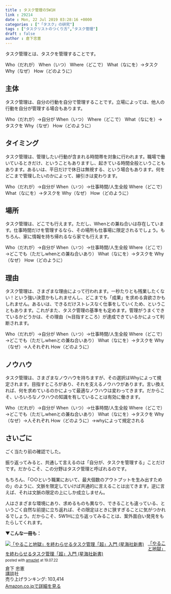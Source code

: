 ```yaml
---
title : タスク管理の5W1H
link : 29214
date : Mon, 22 Jul 2019 03:28:16 +0000
categories : ["「タスク」の研究"]
tags : ["タスクリストのつくり方","タスク管理"]
draft : false
author : 倉下忠憲
---
```


タスク管理とは、タスクを管理することです。

Who（だれが）
When（いつ）
Where（どこで）
What（なにを）→タスク
Why（なぜ）
How（どのように）

<h2>主体</h2>

タスク管理は、自分の行動を自分で管理することです。立場によっては、他人の行動を自分が管理する場合もあります。

Who（だれが）→自分が
When（いつ）
Where（どこで）
What（なにを）→タスクを
Why（なぜ）
How（どのように）

<h2>タイミング</h2>

タスク管理は、管理したい行動が含まれる時間帯を対象に行われます。職場で働いているときだけ、ということもありますし、起きている時間全般ということもあります。あるいは、平日だけで休日は無視する、という場合もあります。何をどこまで管理したいのかによって、線引きは変わります。

Who（だれが）→自分が
When（いつ）→仕事時間/人生全般
Where（どこで）
What（なにを）→タスクを
Why（なぜ）
How（どのように）

<h2>場所</h2>

タスク管理は、どこでも行えます。ただし、Whenとの兼ね合いは存在しています。仕事時間だけを管理するなら、その場所も仕事場に限定されるでしょう。もちろん、家に情報を持ち帰れるなら家でも行えます。

Who（だれが）→自分が
When（いつ）→仕事時間/人生全般
Where（どこで）→どこでも（ただしwhenとの兼ね合いあり）
What（なにを）→タスクを
Why（なぜ）
How（どのように）

<h2>理由</h2>

タスク管理は、さまざまな理由によって行われます。一秒たりとも残業したくない！という強い決意かもしれませんし、どこまでも「成果」を求める貪欲さかもしれません。あるいは、できるだけストレスなく仕事をしていくため、ということもあります。これがまた、タスク管理の基準をも定めます。管理がうまくできているかどうかは、その理由（≒目指すところ）が達成できているかによって判断されます。

Who（だれが）→自分が
When（いつ）→仕事時間/人生全般
Where（どこで）→どこでも（ただしwhenとの兼ね合いあり）
What（なにを）→タスクを
Why（なぜ）→人それぞれ
How（どのように）

<h2>ノウハウ</h2>

タスク管理は、さまざまなノウハウを持ちますが、その選択はWhyによって規定されます。目指すところがあり、それを支えるノウハウがあります。言い換えれば、何を求めているのかによって最適なノウハウは変わってきます。だからこそ、いろいろなノウハウの知識を有していることは有効に働きます。

Who（だれが）→自分が
When（いつ）→仕事時間/人生全般
Where（どこで）→どこでも（ただしwhenとの兼ね合いあり）
What（なにを）→タスクを
Why（なぜ）→人それぞれ
How（どのように）→whyによって規定される

<h2>さいごに</h2>

ごく当たり前の確認でした。

振り返ってみると、共通して言えるのは「自分が、タスクを管理する」ことだけです。だからこそ、この分野はタスク管理と呼ばれるのです。

もちろん、「○○という職業において、最大個数のアウトプットを生み出すための」のように、文脈を限定していけば共通的に言えることは出てきます。逆に言えば、それは文脈の限定の上にしか成立しません。

人はさまざまな環境にあり、求めるものも異なり、できることも違っている、というごく自然な前提に立ち返れば、その限定はときに狭すぎることに気がつかれるでしょう。だからこそ、5W1Hに立ち返ってみることは、案外面白い発見をもたらしてくれます。

<strong>▼こんな一冊も：</strong>

<div class="amazlet-box" style="margin-bottom:0px;"><div class="amazlet-image" style="float:left;margin:0px 12px 1px 0px;"><a href="http://www.amazon.co.jp/exec/obidos/ASIN/4065151562/rashita1000-22/ref=nosim/" name="amazletlink" target="_blank" rel="noopener noreferrer"><img src="https://images-fe.ssl-images-amazon.com/images/I/31yz41bTULL._SL160_.jpg" alt="「やること地獄」を終わらせるタスク管理「超」入門 (星海社新書)" style="border: none;" /></a></div><div class="amazlet-info" style="line-height:120%; margin-bottom: 10px"><div class="amazlet-name" style="margin-bottom:10px;line-height:120%"><a href="http://www.amazon.co.jp/exec/obidos/ASIN/4065151562/rashita1000-22/ref=nosim/" name="amazletlink" target="_blank" rel="noopener noreferrer">「やること地獄」を終わらせるタスク管理「超」入門 (星海社新書)</a><div class="amazlet-powered-date" style="font-size:80%;margin-top:5px;line-height:120%">posted with <a href="http://www.amazlet.com/" title="amazlet" target="_blank" rel="noopener noreferrer">amazlet</a> at 19.07.22</div></div><div class="amazlet-detail">倉下 忠憲 <br />講談社 <br />売り上げランキング: 103,414<br /></div><div class="amazlet-sub-info" style="float: left;"><div class="amazlet-link" style="margin-top: 5px"><a href="http://www.amazon.co.jp/exec/obidos/ASIN/4065151562/rashita1000-22/ref=nosim/" name="amazletlink" target="_blank" rel="noopener noreferrer">Amazon.co.jpで詳細を見る</a></div></div></div><div class="amazlet-footer" style="clear: left"></div></div>

